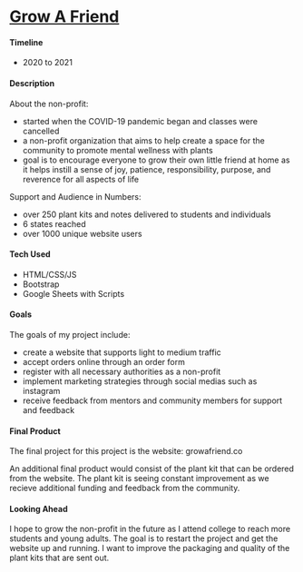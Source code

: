 # <u>Grow A Friend</u>

#### <span class="highlight-blue">Timeline</span>
- 2020 to 2021

#### <span class="highlight-blue">Description</span>
About the non-profit:
- started when the COVID-19 pandemic began and classes were cancelled
- a non-profit organization that aims to help create a space for the community to promote mental wellness with plants
- goal is to encourage everyone to grow their own little friend at home as it helps instill a sense of joy, patience, responsibility, purpose, and reverence for all aspects of life

Support and Audience in Numbers:
- over 250 plant kits and notes delivered to students and individuals
- 6 states reached
- over 1000 unique website users

#### <span class="highlight-blue">Tech Used</span>
- HTML/CSS/JS
- Bootstrap
- Google Sheets with Scripts

#### <span class="highlight-blue">Goals</span>
The goals of my project include:
- create a website that supports light to medium traffic
- accept orders online through an order form
- register with all necessary authorities as a non-profit
- implement marketing strategies through social medias such as instagram
- receive feedback from mentors and community members for support and feedback

#### <span class="highlight-blue">Final Product</span>
The final project for this project is the website: <a href='https://growafriend.co' target='_blank' style='text-decoration: none;'>growafriend.co</a>

An additional final product would consist of the plant kit that can be ordered from the website. The plant kit is seeing constant improvement as we recieve additional funding and feedback from the community.

#### <span class="highlight-blue">Looking Ahead</span>
I hope to grow the non-profit in the future as I attend college to reach more students and young adults. The goal is to restart the project and get the website up and running. I want to improve the packaging and quality of the plant kits that are sent out.


